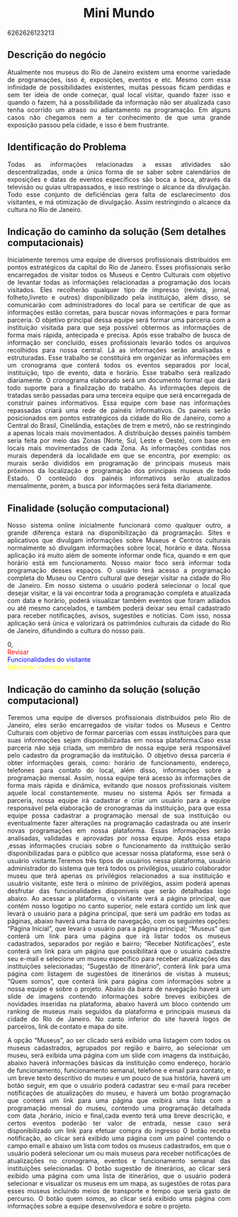 <h1 align="center">Mini Mundo</h1>6262626123213

<h2>Descrição do negócio</h2>

<p align="justify">Atualmente nos museus do Rio de Janeiro existem uma enorme variedade de programações, isso é, exposições, eventos e etc. Mesmo com essa infinidade de possibilidades existentes, muitas pessoas ficam perdidas e sem ter ideia de onde começar, qual local visitar, quando fazer isso e quando o fazem, há a possibilidade da informação não ser atualizada caso tenha ocorrido um atraso ou adiantamento na programação.  Em alguns casos não chegamos nem a ter conhecimento de que uma grande exposição passou pela cidade, e isso é bem frustrante. </p>


<h2>Identificação do Problema</h2>

<p align="justify">Todas as informações relacionadas a essas atividades são descentralizadas, onde a única forma de se saber sobre calendários de exposições e datas de eventos específicos são boca a boca, através da televisão ou guias ultrapassados, e isso restringe o alcance da divulgação. Todo esse conjunto de deficiências gera falta de esclarecimento dos visitantes, e má otimização de divulgação. Assim restringindo o alcance da cultura no Rio de Janeiro.</p>



<h2>Indicação do caminho da solução (Sem detalhes computacionais)</h2>

<p align="justify">Inicialmente teremos uma equipe de diversos profissionais distribuídos em pontos estratégicos da capital do Rio de Janeiro. Esses profissionais serão encarregados de visitar todos os Museus e Centro Culturais com objetivo de levantar todas as informações relacionadas a programação dos locais visitados. Eles recolherão qualquer tipo de impresso (revista, jornal, folheto,livreto e outros) disponibilizado pela instituição, além disso, se comunicarão com administradores do local para se certificar de que as informações estão corretas, para buscar novas informações e para formar parceria. O objetivo principal dessa equipe será formar uma parceria com a instituição visitada para que seja possível obtermos as informações de forma mais rápida, antecipada e precisa. Após esse trabalho de busca de informação ser concluído, esses profissionais levarão todos os arquivos recolhidos para nossa central. Lá as informações serão analisadas e estruturadas. Esse trabalho se constituirá em organizar as informações em um cronograma que conterá todos os eventos separados por local, instituição, tipo de evento, data e horário. Esse trabalho será realizado diariamente. O cronograma elaborado será um documento formal que dará todo suporte para a finalização do trabalho.
 As informações depois de tratadas serão passadas para uma terceira equipe que será encarregada de construir paines informativos. Essa equipe com base nas informações repassadas criará uma rede de painéis informativos. Os paineis serão posicionados em pontos estratégicos da cidade do Rio de Janeiro, como a Central do Brasil, Cinelândia, estações de trem e metrô, não se restringindo a apenas locais mais movimentados. A distribuição desses painéis também seria feita por meio das Zonas (Norte, Sul, Leste e Oeste), com base em locais mais movimentados de cada Zona. As informações contidas nos murais dependerá da localidade em que se encontra, por exemplo: os murais serão divididos em programação de principais museus mais próximos da localização e programação dos principais museus de todo Estado. 
O conteúdo dos painéis informativos serão atualizados mensalmente, porém, a busca por informações será feita diariamente.</p>

<h2>Finalidade (solução computacional)</h2>

<p align="justify">Nosso sistema online inicialmente funcionará como qualquer outro, a grande diferença estará na disponibilização da programação. Sites e aplicativos que divulgam informações sobre Museus e Centros culturais normalmente só divulgam informações sobre local, horário e data. Nossa aplicação irá muito além de somente informar onde fica, quando e em que horário está em funcionamento. Nosso maior foco será informar toda programação desses espaços. O usuário terá acesso a programação completa do Museu ou Centro cultural que desejar visitar na cidade do Rio de Janeiro. Em nosso sistema o usuário poderá selecionar o local que desejar visitar, e lá vai encontrar toda a programação completa e atualizada com data e horário, poderá visualizar também eventos que foram adiados ou até mesmo cancelados, e também poderá deixar seu email cadastrado para receber notificações, avisos, sugestões e notícias. Com isso, nossa aplicação será única e valorizará os patrimônios culturais da cidade do Rio de Janeiro, difundindo a cultura do nosso país.</p>

0,<br>
<font color="#FF0000">Revisar</font><br>
<font color="blue">Funcionalidades do visitante</font><br>
<font color="yellow">Adicionar informações</font><br>

<h2>Indicação do caminho da solução (solução computacional)</h2>

<p align="justify">Teremos uma equipe de diversos profissionais distribuídos pelo Rio de Janeiro, eles serão encarregados de visitar todos os Museus e Centro Culturais com objetivo de formar parcerias com essas instituições para que suas informações sejam disponibilizadas em nossa plataforma.Caso essa parceria não seja criada, um membro de nossa equipe será responsável pelo cadastro da programação da instituição. O objetivo dessa parceria é obter informações gerais, como: horário de funcionamento, endereço, telefones para contato do local, além disso, informações sobre a programação mensal. Assim, nossa equipe terá acesso às informações de forma mais rápida e dinâmica, evitando que nossos profissionais visitem aquele local constantemente. museu no sistema Após ser firmada a parceria, nossa equipe irá cadastrar e criar  um usuário para a equipe responsável pela elaboração de cronogramas da instituição, para que essa equipe possa cadastrar a programação mensal de sua instituição ou eventualmente fazer alterações na programação cadastrada ou até inserir novas programações em nossa plataforma. Essas informações serão analisadas, validadas e aprovadas por nossa equipe. Após essa etapa ,essas informações cruciais sobre o funcionamento da instituição serão disponibilizadas para o público que acessar nossa plataforma, esse será o usuário visitante.Teremos três tipos de usuários nessa plataforma, usuário administrador do sistema que terá todos os privilégios, usuário colaborador museu que terá apenas os privilégios relacionados a sua instituição e usuário visitante, este terá o mínimo de privilégios, assim poderá apenas desfrutar das funcionalidades disponíveis que serão detalhadas logo abaixo.
Ao acessar a plataforma, o visitante verá a página principal, que contém nosso logotipo no canto superior, nele estará contido um link que levará o usuário para a página principal, que será um padrão em todas as páginas, abaixo haverá uma barra de navegação, com os seguintes opções: “Página Inicial”, que levará o usuário para a página principal; “Museus” que conterá um link para uma página que irá listar todos os museus cadastrados, separados por região e bairro; “Receber Notificações”, este conterá um link para um página que possibilitará que o usuário cadastre seu e-mail e selecione um museu específico para receber atualizações das instituições selecionadas; “Sugestão de itinerário”, conterá link para uma página com listagem de sugestões de itinerários de visitas à museus; “Quem somos”, que conterá link para  página com informações sobre a nossa equipe e sobre o projeto. Abaixo da barra de navegação haverá um slide de imagens contendo informações sobre breves exibições de novidades inseridas na plataforma, abaixo haverá um bloco contendo um ranking de museus mais seguidos da plataforma e principais museus da cidade do Rio de Janeiro. No canto inferior do site haverá logos de parceiros, link de contato e mapa do site.</p>

<p align="justify">A opção “Museus”, ao ser clicado será exibido uma listagem com todos os museus cadastrados, agrupados por região e bairro, ao selecionar um museu, será exibida uma página com um slide com imagens da instituição, abaixo haverá informações básicas da instituição como endereço, horário de funcionamento, funcionamento semanal, telefone e email para contato, e um breve texto descritivo do museu e um pouco de sua história,  haverá um botão seguir, em que o usuário poderá cadastrar seu e-mail para receber notificações de atualizações do museu, e haverá um botão programação que conterá um link para uma página que exibirá uma lista com a  programação mensal do museu, contendo uma programação detalhada com data ,horário, início e final,cada evento terá uma breve descrição, e certos eventos  poderão ter valor de entrada, nesse caso será disponibilizado um link para efetuar compra do ingresso
 O botão receba notificação, ao clicar será exibido uma página com um painel contendo o campo email e abaixo um lista com todos os museus cadastrados, em que o usuário poderá selecionar um ou mais museus para receber notificações de atualizações no cronograma, eventos e funcionamento semanal das instituições selecionadas. 
O botão sugestão de itinerários, ao clicar será exibido uma página com uma lista de itinerários, que o usuário poderá selecionar e visualizar os museus em um mapa, as sugestões de rotas para esses museus incluindo meios de transporte e tempo que seria gasto de percurso.
O botão quem somos, ao clicar será exibido uma página com informações sobre a equipe desenvolvedora e sobre o projeto.</p>


